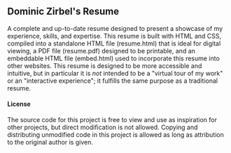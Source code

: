 ## Dominic Zirbel's Resume

A complete and up-to-date resume designed to present a showcase of my experience, skills, and expertise. This resume is built with HTML and CSS, compiled into a standalone HTML file (resume.html) that is ideal for digital viewing, a PDF file (resume.pdf) designed to be printable, and an embeddable HTML file (embed.html) used to incorporate this resume into other websites. This resume is designed to be more accessible and intuitive, but in particular it is _not_ intended to be a "virtual tour of my work" or an "interactive experience"; it fulfills the same purpose as a traditional resume.

#### License

The source code for this project is free to view and use as inspiration for other projects, but direct modification is not allowed. Copying and distributing unmodified code in this project is allowed as long as attribution to the original author is given.
